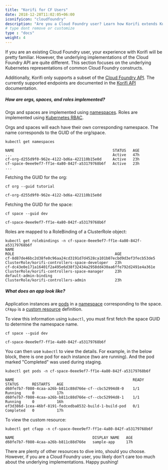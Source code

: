 ```yaml
---
title: "Korifi for CF Users"
date: 2018-12-28T11:02:05+06:00
iconifyicon: "cloudfoundry"
description: "Are you a Cloud Foundry user? Learn how Korifi extends Kubernetes to bring a Cloud Foundry-like experience to the industry-leading container orchestration platform."
# type dont remove or customize
type : "docs"
weight: 4
---
```


If you are an existing Cloud Foundry user, your experience with Korifi will be pretty familiar. However, the underlying implementations of the Cloud Foundry API are quite different. This section focuses on the underlying Kubernetes representations of common Cloud Foundry constructs.

Additionally, Korifi only supports a subset of the [Cloud Foundry API](http://v3-apidocs.cloudfoundry.org/version/3.131.0/index.html). The currently supported endpoints are documented in the [Korifi API](https://github.com/cloudfoundry/korifi/blob/main/docs/api.md) documentation.

##### How are orgs, spaces, and roles implemented?

Orgs and spaces are implemented using [namespaces](https://kubernetes.io/docs/concepts/overview/working-with-objects/namespaces/). Roles are implemented using [Kubernetes RBAC](https://kubernetes.io/docs/reference/access-authn-authz/rbac/).

Orgs and spaces will each have their own corresponding namespace. The name corresponds to the GUID of the org/space.

```
kubectl get namespaces

NAME                                            STATUS   AGE
...                                             Active   47h
cf-org-d255d9f0-962e-4122-bd6a-422110b15e0d     Active   23h
cf-space-0eee9ef7-ff1e-4a80-842f-a53179768b6f   Active   23h
...
```

Fetching the GUID for the org:

```
cf org --guid tutorial

cf-org-d255d9f0-962e-4122-bd6a-422110b15e0d
```

Fetching the GUID for the space:

```
cf space --guid dev

cf-space-0eee9ef7-ff1e-4a80-842f-a53179768b6f
```

Roles are mapped to a RoleBinding of a ClusterRole object:

```
kubectl get rolebindings -n cf-space-0eee9ef7-ff1e-4a80-842f-a53179768b6f
NAME                                                                  ROLE                                             AGE
cf-8d87de46bc2d38fe0c96aa24cd3191d7d4528ca101b07ecbd9d3ef3fecb53de5   ClusterRole/korifi-controllers-space-developer   23h
cf-dc43e0e171a16401f2a495e6d38f32434a2958dd430aa6ffe792d2491e4a361e   ClusterRole/korifi-controllers-space-manager     23h
default-admin-binding                                                 ClusterRole/korifi-controllers-admin             23h
```

##### What does an app look like?

Application instances are [pods](https://kubernetes.io/docs/concepts/workloads/pods/) in a [namespace](https://kubernetes.io/docs/concepts/overview/working-with-objects/namespaces/) corresponding to the space. `CFApp` is a [custom resource](https://kubernetes.io/docs/concepts/extend-kubernetes/api-extension/custom-resources/) definition.

To view this information using `kubectl`, you must first fetch the space GUID to determine the namespace name.

```
cf space --guid dev

cf-space-0eee9ef7-ff1e-4a80-842f-a53179768b6f
```

You can then use `kubectl` to view the details. For example, in the below block, there is one pod for each instance (two are running). And the pod marked "Completed" was used during staging.

```
kubectl get pods -n cf-space-0eee9ef7-ff1e-4a80-842f-a53179768b6f

NAME                                                     READY   STATUS      RESTARTS   AGE
d60fe7b7-f080-4caa-a26b-b811c88d766e-cf--cbc52994d8-0    1/1     Running     0          17h
d60fe7b7-f080-4caa-a26b-b811c88d766e-cf--cbc52994d8-1    1/1     Running     0          16h
ef3d386d-1cea-46bf-8191-fedcedba8532-build-1-build-pod   0/1     Completed   0          17h
```

To view the custom resource:

```
kubectl get cfapp -n cf-space-0eee9ef7-ff1e-4a80-842f-a53179768b6f

NAME                                   DISPLAY NAME   AGE
d60fe7b7-f080-4caa-a26b-b811c88d766e   sample-app     17h
```

There are plenty of other resources to dive into, should you choose. However, if you are a Cloud Foundry user, you likely don't care too much about the underlying implementations. Happy pushing!